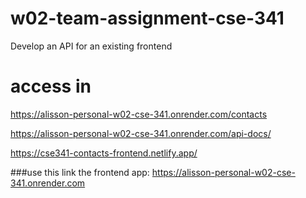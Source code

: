 # w02-team-assignment-cse-341
Develop an API for an existing frontend

# access in
https://alisson-personal-w02-cse-341.onrender.com/contacts

https://alisson-personal-w02-cse-341.onrender.com/api-docs/

https://cse341-contacts-frontend.netlify.app/


###use this link the frontend app:   https://alisson-personal-w02-cse-341.onrender.com